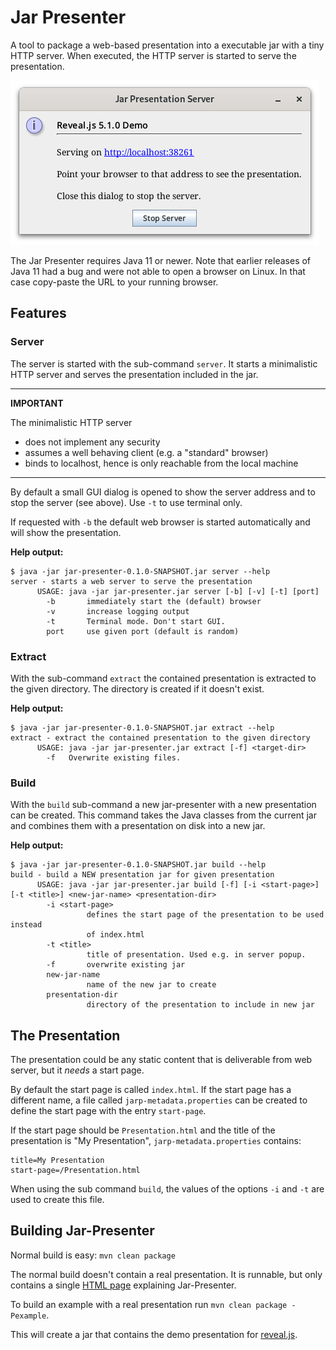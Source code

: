 
# Jar Presenter

A tool to package a web-based presentation into a executable jar with a tiny
HTTP server. When executed, the HTTP server is started to serve the
presentation.

![GUI](popup.png)

The Jar Presenter requires Java 11 or newer.
Note that earlier releases of Java 11 had a bug and were not able to open a
browser on Linux. In that case copy-paste the URL to your running browser.

## Features

### Server
The server is started with the sub-command `server`. It starts a minimalistic
HTTP server and serves the presentation included in the jar.

---
**IMPORTANT**

The minimalistic HTTP server
* does not implement any security
* assumes a well behaving client (e.g. a "standard" browser)
* binds to localhost, hence is only reachable from the local machine

---

By default a small GUI dialog is opened to show the server address and to
stop the server (see above). Use `-t` to use terminal only.

If requested with `-b` the default web browser is started automatically and
will show the presentation.

**Help output:**

```
$ java -jar jar-presenter-0.1.0-SNAPSHOT.jar server --help
server - starts a web server to serve the presentation
      USAGE: java -jar jar-presenter.jar server [-b] [-v] [-t] [port]
        -b       immediately start the (default) browser
        -v       increase logging output
        -t       Terminal mode. Don't start GUI.
        port     use given port (default is random)
```


### Extract
With the sub-command `extract` the contained presentation is extracted to the
given directory. The directory is created if it doesn't exist.

**Help output:**

```
$ java -jar jar-presenter-0.1.0-SNAPSHOT.jar extract --help
extract - extract the contained presentation to the given directory
      USAGE: java -jar jar-presenter.jar extract [-f] <target-dir>
        -f   Overwrite existing files.
```


### Build
With the `build` sub-command a new jar-presenter with a new presentation can be
created. This command takes the Java classes from the current jar and combines
them with a presentation on disk into a new jar.

**Help output:**

```
$ java -jar jar-presenter-0.1.0-SNAPSHOT.jar build --help
build - build a NEW presentation jar for given presentation
      USAGE: java -jar jar-presenter.jar build [-f] [-i <start-page>] [-t <title>] <new-jar-name> <presentation-dir>
        -i <start-page>
                 defines the start page of the presentation to be used instead
                 of index.html
        -t <title>
                 title of presentation. Used e.g. in server popup.
        -f       overwrite existing jar
        new-jar-name
                 name of the new jar to create
        presentation-dir
                 directory of the presentation to include in new jar
```


## The Presentation

The presentation could be any static content that is deliverable from web
server, but it _needs_ a start page.

By default the start page is called `index.html`. If the start page has a
different name, a file called `jarp-metadata.properties` can be created to
define the start page with the entry `start-page`.

If the start page should be `Presentation.html` and the title of the
presentation is "My Presentation", `jarp-metadata.properties` contains:

```
title=My Presentation
start-page=/Presentation.html
```

When using the sub command `build`, the values of the options `-i` and `-t`
are used to create this file.


## Building Jar-Presenter

Normal build is easy: `mvn clean package`

The normal build doesn't contain a real presentation. It is runnable, but only
contains a single [HTML page](src/main/asciidoc/jar-presenter.adoc) explaining
Jar-Presenter.

To build an example with a real presentation run `mvn clean package -Pexample`.

This will create a jar that contains the demo presentation for
[reveal.js](https://revealjs.com/).

